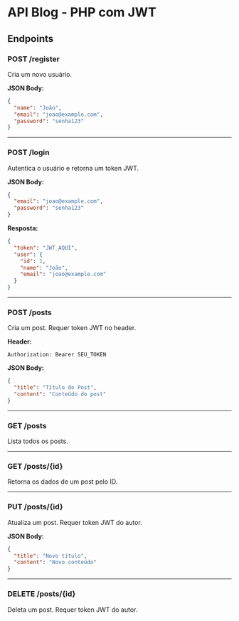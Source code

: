# API Blog - PHP com JWT

## Endpoints

### POST /register
Cria um novo usuário.

**JSON Body:**
```json
{
  "name": "João",
  "email": "joao@example.com",
  "password": "senha123"
}
```

---

### POST /login
Autentica o usuário e retorna um token JWT.

**JSON Body:**
```json
{
  "email": "joao@example.com",
  "password": "senha123"
}
```

**Resposta:**
```json
{
  "token": "JWT_AQUI",
  "user": {
    "id": 1,
    "name": "João",
    "email": "joao@example.com"
  }
}
```

---

### POST /posts
Cria um post. Requer token JWT no header.

**Header:**
```
Authorization: Bearer SEU_TOKEN
```

**JSON Body:**
```json
{
  "title": "Título do Post",
  "content": "Conteúdo do post"
}
```

---

### GET /posts
Lista todos os posts.

---

### GET /posts/{id}
Retorna os dados de um post pelo ID.

---

### PUT /posts/{id}
Atualiza um post. Requer token JWT do autor.

**JSON Body:**
```json
{
  "title": "Novo título",
  "content": "Novo conteúdo"
}
```

---

### DELETE /posts/{id}
Deleta um post. Requer token JWT do autor.
